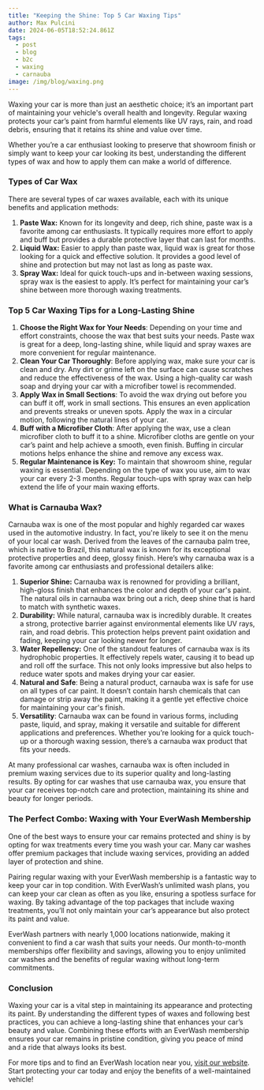 ```yaml
---
title: "Keeping the Shine: Top 5 Car Waxing Tips"
author: Max Pulcini
date: 2024-06-05T18:52:24.861Z
tags:
  - post
  - blog
  - b2c
  - waxing
  - carnauba
image: /img/blog/waxing.png
---
```

Waxing your car is more than just an aesthetic choice; it’s an important part of maintaining your vehicle's overall health and longevity. Regular waxing protects your car’s paint from harmful elements like UV rays, rain, and road debris, ensuring that it retains its shine and value over time. 

Whether you’re a car enthusiast looking to preserve that showroom finish or simply want to keep your car looking its best, understanding the different types of wax and how to apply them can make a world of difference.

### Types of Car Wax

There are several types of car waxes available, each with its unique benefits and application methods:

1. **Paste Wax:** Known for its longevity and deep, rich shine, paste wax is a favorite among car enthusiasts. It typically requires more effort to apply and buff but provides a durable protective layer that can last for months.
2. **Liquid Wax:** Easier to apply than paste wax, liquid wax is great for those looking for a quick and effective solution. It provides a good level of shine and protection but may not last as long as paste wax.
3. **Spray Wax:** Ideal for quick touch-ups and in-between waxing sessions, spray wax is the easiest to apply. It’s perfect for maintaining your car’s shine between more thorough waxing treatments.

### Top 5 Car Waxing Tips for a Long-Lasting Shine

1. **Choose the Right Wax for Your Needs**: Depending on your time and effort constraints, choose the wax that best suits your needs. Paste wax is great for a deep, long-lasting shine, while liquid and spray waxes are more convenient for regular maintenance.
2. **Clean Your Car Thoroughly**: Before applying wax, make sure your car is clean and dry. Any dirt or grime left on the surface can cause scratches and reduce the effectiveness of the wax. Using a high-quality car wash soap and drying your car with a microfiber towel is recommended.
3. **Apply Wax in Small Sections**: To avoid the wax drying out before you can buff it off, work in small sections. This ensures an even application and prevents streaks or uneven spots. Apply the wax in a circular motion, following the natural lines of your car.
4. **Buff with a Microfiber Cloth**: After applying the wax, use a clean microfiber cloth to buff it to a shine. Microfiber cloths are gentle on your car’s paint and help achieve a smooth, even finish. Buffing in circular motions helps enhance the shine and remove any excess wax.
5. **Regular Maintenance is Key:** To maintain that showroom shine, regular waxing is essential. Depending on the type of wax you use, aim to wax your car every 2-3 months. Regular touch-ups with spray wax can help extend the life of your main waxing efforts.

### What is Carnauba Wax?

Carnauba wax is one of the most popular and highly regarded car waxes used in the automotive industry. In fact, you're likely to see it on the menu of your local car wash. Derived from the leaves of the carnauba palm tree, which is native to Brazil, this natural wax is known for its exceptional protective properties and deep, glossy finish. Here’s why carnauba wax is a favorite among car enthusiasts and professional detailers alike:

1. **Superior Shine:** Carnauba wax is renowned for providing a brilliant, high-gloss finish that enhances the color and depth of your car's paint. The natural oils in carnauba wax bring out a rich, deep shine that is hard to match with synthetic waxes.
2. **Durability:** While natural, carnauba wax is incredibly durable. It creates a strong, protective barrier against environmental elements like UV rays, rain, and road debris. This protection helps prevent paint oxidation and fading, keeping your car looking newer for longer.
3. **Water Repellency:** One of the standout features of carnauba wax is its hydrophobic properties. It effectively repels water, causing it to bead up and roll off the surface. This not only looks impressive but also helps to reduce water spots and makes drying your car easier.
4. **Natural and Safe**: Being a natural product, carnauba wax is safe for use on all types of car paint. It doesn’t contain harsh chemicals that can damage or strip away the paint, making it a gentle yet effective choice for maintaining your car's finish.
5. **Versatility**: Carnauba wax can be found in various forms, including paste, liquid, and spray, making it versatile and suitable for different applications and preferences. Whether you’re looking for a quick touch-up or a thorough waxing session, there’s a carnauba wax product that fits your needs.

At many professional car washes, carnauba wax is often included in premium waxing services due to its superior quality and long-lasting results. By opting for car washes that use carnauba wax, you ensure that your car receives top-notch care and protection, maintaining its shine and beauty for longer periods.

### The Perfect Combo: Waxing with Your EverWash Membership

One of the best ways to ensure your car remains protected and shiny is by opting for wax treatments every time you wash your car. Many car washes offer premium packages that include waxing services, providing an added layer of protection and shine. 

Pairing regular waxing with your EverWash membership is a fantastic way to keep your car in top condition. With EverWash’s unlimited wash plans, you can keep your car clean as often as you like, ensuring a spotless surface for waxing. By taking advantage of the top packages that include waxing treatments, you’ll not only maintain your car’s appearance but also protect its paint and value.

EverWash partners with nearly 1,000 locations nationwide, making it convenient to find a car wash that suits your needs. Our month-to-month memberships offer flexibility and savings, allowing you to enjoy unlimited car washes and the benefits of regular waxing without long-term commitments.

### Conclusion

Waxing your car is a vital step in maintaining its appearance and protecting its paint. By understanding the different types of waxes and following best practices, you can achieve a long-lasting shine that enhances your car’s beauty and value. Combining these efforts with an EverWash membership ensures your car remains in pristine condition, giving you peace of mind and a ride that always looks its best.

For more tips and to find an EverWash location near you, [visit our website](https://www.everwash.com/members). Start protecting your car today and enjoy the benefits of a well-maintained vehicle!